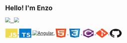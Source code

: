 ## Hello! I'm Enzo
 <div>
  <a href="https://github.com/EnzoDaun">
  <img height="180em" src="https://github-readme-stats.vercel.app/api?username=EnzoDaun&show_icons=true&theme=midnight-purple&include_all_commits=true&count_private=true"/>
   &nbsp;
  <img height="180em" src="https://github-readme-stats.vercel.app/api/top-langs/?username=EnzoDaun&layout=compact&langs_count=5&theme=midnight-purple"/>
</div>
<div style="display: inline_block"><br>
  <img align="center" alt="Js" height="30" width="40" src="https://raw.githubusercontent.com/devicons/devicon/master/icons/javascript/javascript-plain.svg">
  <img align="center" alt="Ts" height="30" width="40" src="https://raw.githubusercontent.com/devicons/devicon/master/icons/typescript/typescript-plain.svg">
  <img align="center" alt="Angular" height="30" width="40" src="https://cdn.jsdelivr.net/gh/devicons/devicon/icons/angularjs/angularjs-original.svg">
  <img align="center" alt="HTML" height="30" width="40" src="https://raw.githubusercontent.com/devicons/devicon/master/icons/html5/html5-original.svg">
  <img align="center" alt="CSS" height="30" width="40" src="https://raw.githubusercontent.com/devicons/devicon/master/icons/css3/css3-original.svg">
  <img align="center" alt="C#" height="30" width="40" src="https://raw.githubusercontent.com/devicons/devicon/master/icons/csharp/csharp-original.svg">
  <img align="center" alt="C#" height="30" width="40" src="https://raw.githubusercontent.com/devicons/devicon/master/icons/git/git-original.svg">
  <img align="center" alt="C#" height="30" width="40" src="https://raw.githubusercontent.com/devicons/devicon/master/icons/github/github-original.svg">
</div>
  
  ##
 
</div>
